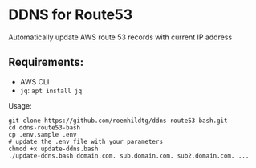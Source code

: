 # DDNS for Route53

Automatically update AWS route 53 records with current IP address

## Requirements:

 - AWS CLI
 - `jq`: `apt install jq`


Usage:

```
git clone https://github.com/roemhildtg/ddns-route53-bash.git
cd ddns-route53-bash
cp .env.sample .env
# update the .env file with your parameters
chmod +x update-ddns.bash
./update-ddns.bash domain.com. sub.domain.com. sub2.domain.com. ...
```

